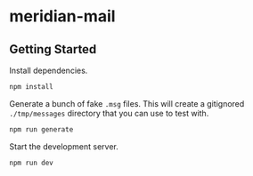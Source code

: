 # meridian-mail

## Getting Started

Install dependencies.

```bash
npm install
```

Generate a bunch of fake `.msg` files. This will create a gitignored `./tmp/messages` directory that you can use to test with.

```bash
npm run generate
```

Start the development server.

```bash
npm run dev
```
